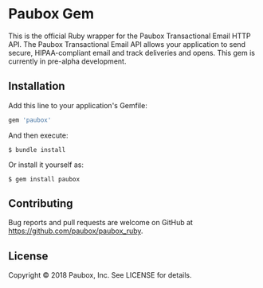 # Paubox Gem
This is the official Ruby wrapper for the Paubox Transactional Email HTTP API. The Paubox Transactional Email API allows your application to send secure, HIPAA-compliant email and track deliveries and opens. This gem is currently in pre-alpha development.

## Installation

Add this line to your application's Gemfile:

```ruby
gem 'paubox'
```

And then execute:

    $ bundle install

Or install it yourself as:

    $ gem install paubox

## Contributing

Bug reports and pull requests are welcome on GitHub at https://github.com/paubox/paubox_ruby.


## License

Copyright &copy; 2018 Paubox, Inc. See LICENSE for details.

